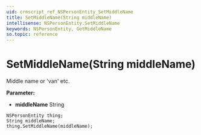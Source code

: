 ```yaml
---
uid: crmscript_ref_NSPersonEntity_SetMiddleName
title: SetMiddleName(String middleName)
intellisense: NSPersonEntity.SetMiddleName
keywords: NSPersonEntity, GetMiddleName
so.topic: reference
---
```


# SetMiddleName(String middleName)

Middle name or 'van' etc.

**Parameter:** 
 - **middleName** String

```crmscript
NSPersonEntity thing;
String middleName;
thing.SetMiddleName(middleName);
```


